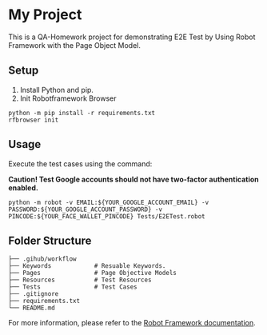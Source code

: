 # My Project

This is a QA-Homework project for demonstrating E2E Test by Using Robot Framework with the Page Object Model.

## Setup

1. Install Python and pip.
2. Init Robotframework Browser
```
python -m pip install -r requirements.txt
rfbrowser init
```

## Usage

Execute the test cases using the command:

**Caution! Test Google accounts should not have two-factor authentication enabled.**

```
python -m robot -v EMAIL:${YOUR_GOOGLE_ACCOUNT_EMAIL} -v PASSWORD:${YOUR_GOOGLE_ACCOUNT_PASSWORD} -v PINCODE:${YOUR_FACE_WALLET_PINCODE} Tests/E2ETest.robot
```

## Folder Structure
```
├── .gihub/workflow
├── Keywords            # Resuable Keywords.
├── Pages               # Page Objective Models
├── Resources           # Test Resources
├── Tests               # Test Cases 
├── .gitignore
├── requirements.txt
└── README.md
```

For more information, please refer to the [Robot Framework documentation](https://robotframework.org/).
